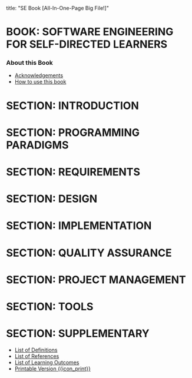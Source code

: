 <frontmatter>
title: "SE Book [All-In-One-Page Big File!]"
</frontmatter>

<link rel="stylesheet" href="{{baseUrl}}/css/textbook.css">

<div class="website-content">

# BOOK: SOFTWARE ENGINEERING FOR SELF-DIRECTED LEARNERS

### About this Book

* [Acknowledgements](about/acknowledgements.html)
* [How to use this book](about/usage.html)


<include src="toc.md" />


# SECTION: INTRODUCTION

<include src="../softwareEngineering/chapter.md" boilerplate />


# SECTION: PROGRAMMING PARADIGMS

<include src="../oop/chapter.md" boilerplate />


# SECTION: REQUIREMENTS

<include src="../requirements/chapter.md" boilerplate />

<include src="../gatheringRequirements/chapter.md" boilerplate />

<include src="../specifyingRequirements/chapter.md" boilerplate />


# SECTION: DESIGN

<include src="../design/chapter.md" boilerplate />

<include src="../designFundamentals/chapter.md" boilerplate />

<include src="../modeling/chapter.md" boilerplate />

<include src="../architecture/container-inParent-asPanel.md" boilerplate />

<include src="../designPatterns/chapter.md" boilerplate />

<include src="../designApproaches/chapter.md" boilerplate />


# SECTION: IMPLEMENTATION

<include src="../ides/chapter.md" boilerplate />

<include src="../codeQuality/chapter.md" boilerplate />

<include src="../refactoring/chapter.md" boilerplate />

<include src="../documentation/chapter.md" boilerplate />

<include src="../errorHandling/chapter.md" boilerplate />

<include src="../integration/chapter.md" boilerplate />

<include src="../reuse/chapter.md" boilerplate />


# SECTION: QUALITY ASSURANCE

<include src="../qualityAssurance/chapter.md" boilerplate />

<include src="../testing/chapter.md" boilerplate />

<include src="../testCaseDesign/chapter.md" boilerplate />


# SECTION: PROJECT MANAGEMENT

<include src="../revisionControl/chapter.md" boilerplate />

<include src="../projectPlanning/chapter.md" boilerplate />

<include src="../teamwork/chapter.md" boilerplate />

<include src="../processModels/chapter.md" boilerplate />


# SECTION: TOOLS

<include src="../uml/chapter.md" boilerplate />

<include src="../intellij/chapter.md" boilerplate />

<include src="../gitAndGithub/chapter.md" boilerplate />

<include src="../javaTools/chapter.md" boilerplate />

<include src="../junit/chapter.md" boilerplate />


# SECTION: SUPPLEMENTARY

<include src="../principles/chapter.md" boilerplate />

<!-- TODO: add review -->

* [List of Definitions](common/definitions.html)
* [List of References](common/references.html)
* [List of Learning Outcomes](common/outcomes.html)
* [Printable Version {{icon_print}}](common/print.html)

</div>

